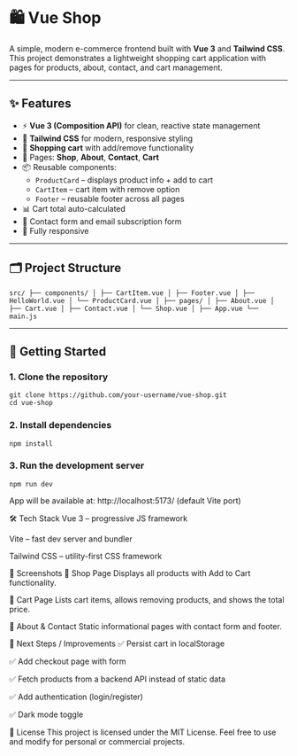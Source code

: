 # 🛍️ Vue Shop

A simple, modern e-commerce frontend built with **Vue 3** and **Tailwind CSS**.  
This project demonstrates a lightweight shopping cart application with pages for products, about, contact, and cart management.  

---

## ✨ Features

- ⚡ **Vue 3 (Composition API)** for clean, reactive state management  
- 🎨 **Tailwind CSS** for modern, responsive styling  
- 🛒 **Shopping cart** with add/remove functionality  
- 📄 Pages: **Shop**, **About**, **Contact**, **Cart**  
- 📦 Reusable components:
  - `ProductCard` – displays product info + add to cart
  - `CartItem` – cart item with remove option
  - `Footer` – reusable footer across all pages
- 📊 Cart total auto-calculated  
- 📧 Contact form and email subscription form  
- 📱 Fully responsive  

---

## 🗂️ Project Structure

`src/
├── components/
│ ├── CartItem.vue
│ ├── Footer.vue
│ ├── HelloWorld.vue
│ └── ProductCard.vue
│
├── pages/
│ ├── About.vue
│ ├── Cart.vue
│ ├── Contact.vue
│ └── Shop.vue
│
├── App.vue
└── main.js`

---

## 🚀 Getting Started

### 1. Clone the repository

```
git clone https://github.com/your-username/vue-shop.git
cd vue-shop
```

### 2. Install dependencies

```
npm install
```

### 3. Run the development server

```
npm run dev
```

App will be available at: http://localhost:5173/ (default Vite port)

🛠️ Tech Stack
Vue 3 – progressive JS framework

Vite – fast dev server and bundler

Tailwind CSS – utility-first CSS framework

📸 Screenshots
🏪 Shop Page
Displays all products with Add to Cart functionality.

🛒 Cart Page
Lists cart items, allows removing products, and shows the total price.

📝 About & Contact
Static informational pages with contact form and footer.

📌 Next Steps / Improvements
✅ Persist cart in localStorage

✅ Add checkout page with form

✅ Fetch products from a backend API instead of static data

✅ Add authentication (login/register)

✅ Dark mode toggle

📜 License
This project is licensed under the MIT License.
Feel free to use and modify for personal or commercial projects.
